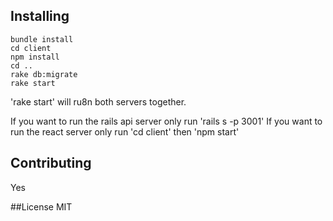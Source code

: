 ## Installing

    bundle install
    cd client
    npm install
    cd ..
    rake db:migrate
    rake start

'rake start' will ru8n both servers together.

If you want to run the rails api server only run 'rails s -p 3001'
If you want to run the react server only run 'cd client' then 'npm start'

## Contributing
Yes

##License
MIT
